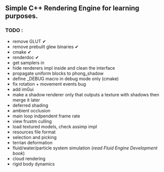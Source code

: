 ## Simple C++ Rendering Engine for learning purposes. 

### TODO :
- remove GLUT ✔
- remove prebuilt glew binaries ✔
- cmake ✔
- renderdoc ✔
- get samplers in
- hide renderers impl inside and clean the interface
- propagate uniform blocks to phong_shadow
- define _DEBUG macro in debug mode only (cmake)
- fix rotation + movement events bug
- add imGui
- make a shadow renderer only that outputs a texture with shadows then merge it later
- deferred shading
- ambient occlusion
- main loop indpendent frame rate
- view frustm culling
- load textured models, check assimp impl
- resources file format
- selection and picking
- terrian deformation
- fluid/water/particle system simulation (*read Fluid Engine Development book*)
- cloud rendering
- rigid body dynamics
